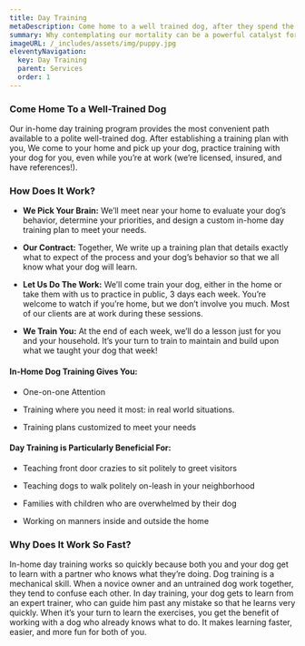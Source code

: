 ```yaml
---
title: Day Training
metaDescription: Come home to a well trained dog, after they spend the day with us!
summary: Why contemplating our mortality can be a powerful catalyst for change
imageURL: /_includes/assets/img/puppy.jpg
eleventyNavigation:
  key: Day Training
  parent: Services
  order: 1
---
```


### Come Home To a Well-Trained Dog

Our in-home day training program provides the most convenient path available to a polite well-trained dog. After establishing a training plan with you, We come to your home and pick up your dog, practice training with your dog for you, even while you’re at work (we’re licensed, insured, and have references!). 

### How Does It Work?

- **We Pick Your Brain:**  We’ll meet near your home to evaluate your dog’s behavior, determine your priorities, and design a custom in-home day training plan to meet your needs.

- **Our Contract:**  Together, We write up a training plan that details exactly what to expect of the process and your dog’s behavior so that we all know what your dog will learn.

- **Let Us Do The Work:**  We’ll come train your dog, either in the home or take them with us to practice in public, 3 days each week.  You’re welcome to watch if you’re home, but we don’t involve you much.  Most of our clients are at work during these sessions.

- **We Train You:**  At the end of each week, we’ll do a lesson just for you and your household.  It’s your turn to train to maintain and build upon what we taught your dog that week! 



#### In-Home Dog Training Gives You:
- One-on-one Attention

- Training where you need it most: in real world situations.

- Training plans customized to meet your needs

#### Day Training is Particularly Beneficial For:

- Teaching front door crazies to sit politely to greet visitors

- Teaching dogs to walk politely on-leash in your neighborhood

- Families with children who are overwhelmed by their dog

- Working on manners inside and outside the home

### Why Does It Work So Fast?

In-home day training works so quickly because both you and your dog get to learn with a partner who knows what they’re doing. Dog training is a mechanical skill. When a novice owner and an untrained dog work together, they tend to confuse each other. In day training, your dog gets to learn from an expert trainer, who can guide him past any mistake so that he learns very quickly. When it’s your turn to learn the exercises, you get the benefit of working with a dog who already knows what to do. It makes learning faster, easier, and more fun for both of you.